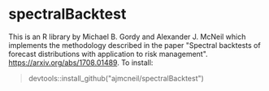 # spectralBacktest
This is an R library by Michael B. Gordy and Alexander J. McNeil which implements the methodology described in the paper "Spectral backtests of forecast distributions with application to risk management".
https://arxiv.org/abs/1708.01489.
To install:
>  devtools::install_github("ajmcneil/spectralBacktest")
